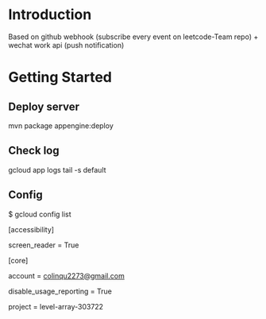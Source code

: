 
# Introduction

Based on github webhook (subscribe every event on leetcode-Team repo) + wechat work api (push notification)


# Getting Started  

## Deploy server 
mvn package appengine:deploy

## Check log
gcloud app logs tail -s default

## Config
$ gcloud config list

[accessibility]
 
screen_reader = True

[core]

account = colinqu2273@gmail.com

disable_usage_reporting = True

project = level-array-303722



